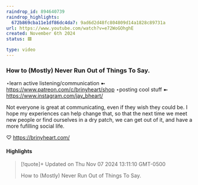 ```yaml
---
raindrop_id: 894640739
raindrop_highlights:
  672b869cba11e1df86dc4da7: 9ad6d2d48fc804809d14a1828c89731a
url: https://www.youtube.com/watch?v=e72WoGOhghE
created: November 6th 2024
status: 🟥

type: video
---
```



### How to (Mostly) Never Run Out of Things To Say.

⋆learn active listening/communication ➼ https://www.patreon.com/c/brinyheart/shop
⋆posting cool stuff ➼ https://www.instagram.com/jay_bheart/

Not everyone is great at communicating, even if they wish they could be. I hope my experiences can help change that, so that the next time we meet new people or find ourselves in a dry patch, we can get out of it, and have a more fufilling social life.

♡ https://brinyheart.com/

#### Highlights

> [!quote]+ Updated on Thu Nov 07 2024 13:11:10 GMT-0500
>
> How to (Mostly) Never Run Out of Things To Say.
